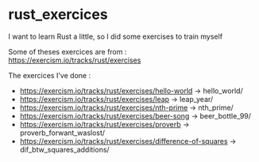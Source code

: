 # rust_exercices
I want to learn Rust a little, so I did some exercises to train myself

Some of theses exercices are from : https://exercism.io/tracks/rust/exercises

The exercices I've done :
  - https://exercism.io/tracks/rust/exercises/hello-world -> hello_world/
  - https://exercism.io/tracks/rust/exercises/leap -> leap_year/
  - https://exercism.io/tracks/rust/exercises/nth-prime -> nth_prime/
  - https://exercism.io/tracks/rust/exercises/beer-song -> beer_bottle_99/
  - https://exercism.io/tracks/rust/exercises/proverb -> proverb_forwant_waslost/
  - https://exercism.io/tracks/rust/exercises/difference-of-squares -> dif_btw_squares_additions/
